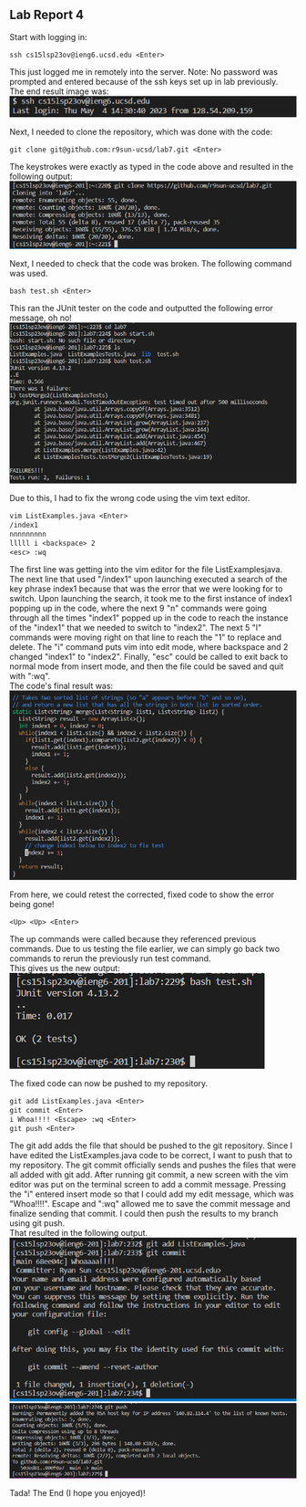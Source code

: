 ## Lab Report 4  
  
Start with logging in:
```
ssh cs15lsp23ov@ieng6.ucsd.edu <Enter>
```
This just logged me in remotely into the server. Note: No password was prompted and entered because of the ssh keys set up in lab previously.  
The end result image was:  
![Image](Lab4ScreenShot1.PNG)  

Next, I needed to clone the repository, which was done with the code:  
```
git clone git@github.com:r9sun-ucsd/lab7.git <Enter>
```
The keystrokes were exactly as typed in the code above and resulted in the following output:  
![Image](Lab4ScreenShot2.PNG)  

Next, I needed to check that the code was broken. The following command was used.  
```
bash test.sh <Enter>
```
This ran the JUnit tester on the code and outputted the following error message, oh no!  
![Image](Lab4ScreenShot3.PNG)  
  
Due to this, I had to fix the wrong code using the vim text editor. 
```
vim ListExamples.java <Enter>
/index1 
nnnnnnnnn
lllll i <backspace> 2
<esc> :wq
```  
The first line was getting into the vim editor for the file ListExamplesjava. The next line that used "/index1" upon launching executed a search of the key phrase index1 because that was the error that we were looking for to switch. Upon launching the search, it took me to the first instance of index1 popping up in the code, where the next 9 "n" commands were going through all the times "index1" popped up in the code to reach the instance of the "index1" that we needed to switch to "index2". The next 5 "l" commands were moving right on that line to reach the "1" to replace and delete. The "i" command puts vim into edit mode, where backspace and 2 changed "index1" to "index2". Finally, "esc" could be called to exit back to normal mode from insert mode, and then the file could be saved and quit with ":wq".  
The code's final result was:  
![Image](Lab4ScreenShot4.PNG)  
  
From here, we could retest the corrected, fixed code to show the error being gone!  
```
<Up> <Up> <Enter>
```
The up commands were called because they referenced previous commands. Due to us testing the file earlier, we can simply go back two commands to rerun the previously run test command.  
This gives us the new output:  
![Image](Lab4ScreenShot5.PNG)  
  
The fixed code can now be pushed to my repository.  

```
git add ListExamples.java <Enter>
git commit <Enter>
i Whoa!!!! <Escape> :wq <Enter>
git push <Enter>
```  
The git add adds the file that should be pushed to the git repository. Since I have edited the ListExamples.java code to be correct, I want to push that to my repository. The git commit officially sends and pushes the files that were all added with git add. After running git commit, a new screen with the vim editor was put on the terminal screen to add a commit message. Pressing the "i" entered insert mode so that I could add my edit message, which was "Whoa!!!!". Escape and ":wq" allowed me to save the commit message and finalize sending that commit. I could then push the results to my branch using git push.   
That resulted in the following output.  
![Image](Lab4ScreenShot6.PNG)  
![Image](Lab4ScreenShot7.PNG)  

Tada! The End (I hope you enjoyed)!

